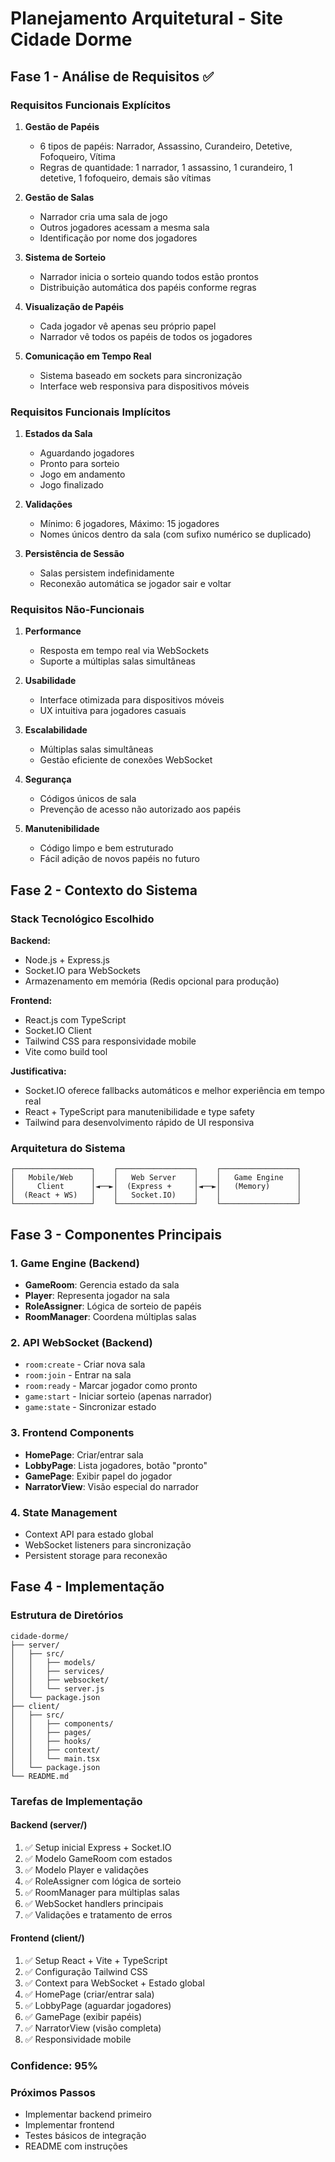 # Planejamento Arquitetural - Site Cidade Dorme

## Fase 1 - Análise de Requisitos ✅

### Requisitos Funcionais Explícitos

1. **Gestão de Papéis**
   - 6 tipos de papéis: Narrador, Assassino, Curandeiro, Detetive, Fofoqueiro, Vítima
   - Regras de quantidade: 1 narrador, 1 assassino, 1 curandeiro, 1 detetive, 1 fofoqueiro, demais são vítimas

2. **Gestão de Salas**
   - Narrador cria uma sala de jogo
   - Outros jogadores acessam a mesma sala
   - Identificação por nome dos jogadores

3. **Sistema de Sorteio**
   - Narrador inicia o sorteio quando todos estão prontos
   - Distribuição automática dos papéis conforme regras

4. **Visualização de Papéis**
   - Cada jogador vê apenas seu próprio papel
   - Narrador vê todos os papéis de todos os jogadores

5. **Comunicação em Tempo Real**
   - Sistema baseado em sockets para sincronização
   - Interface web responsiva para dispositivos móveis

### Requisitos Funcionais Implícitos

1. **Estados da Sala**
   - Aguardando jogadores
   - Pronto para sorteio
   - Jogo em andamento
   - Jogo finalizado

2. **Validações**
   - Mínimo: 6 jogadores, Máximo: 15 jogadores
   - Nomes únicos dentro da sala (com sufixo numérico se duplicado)

3. **Persistência de Sessão**
   - Salas persistem indefinidamente
   - Reconexão automática se jogador sair e voltar

### Requisitos Não-Funcionais

1. **Performance**
   - Resposta em tempo real via WebSockets
   - Suporte a múltiplas salas simultâneas

2. **Usabilidade**
   - Interface otimizada para dispositivos móveis
   - UX intuitiva para jogadores casuais

3. **Escalabilidade**
   - Múltiplas salas simultâneas
   - Gestão eficiente de conexões WebSocket

4. **Segurança**
   - Códigos únicos de sala
   - Prevenção de acesso não autorizado aos papéis

5. **Manutenibilidade**
   - Código limpo e bem estruturado
   - Fácil adição de novos papéis no futuro

## Fase 2 - Contexto do Sistema

### Stack Tecnológico Escolhido

**Backend:**
- Node.js + Express.js
- Socket.IO para WebSockets
- Armazenamento em memória (Redis opcional para produção)

**Frontend:**
- React.js com TypeScript
- Socket.IO Client
- Tailwind CSS para responsividade mobile
- Vite como build tool

**Justificativa:**
- Socket.IO oferece fallbacks automáticos e melhor experiência em tempo real
- React + TypeScript para manutenibilidade e type safety
- Tailwind para desenvolvimento rápido de UI responsiva

### Arquitetura do Sistema

```
┌─────────────────┐    ┌─────────────────┐    ┌─────────────────┐
│   Mobile/Web    │    │   Web Server    │    │   Game Engine   │
│     Client      │◄──►│  (Express +     │◄──►│   (Memory)      │
│  (React + WS)   │    │   Socket.IO)    │    │                 │
└─────────────────┘    └─────────────────┘    └─────────────────┘
```

## Fase 3 - Componentes Principais

### 1. Game Engine (Backend)
- **GameRoom**: Gerencia estado da sala
- **Player**: Representa jogador na sala
- **RoleAssigner**: Lógica de sorteio de papéis
- **RoomManager**: Coordena múltiplas salas

### 2. API WebSocket (Backend)
- `room:create` - Criar nova sala
- `room:join` - Entrar na sala
- `room:ready` - Marcar jogador como pronto
- `game:start` - Iniciar sorteio (apenas narrador)
- `game:state` - Sincronizar estado

### 3. Frontend Components
- **HomePage**: Criar/entrar sala
- **LobbyPage**: Lista jogadores, botão "pronto"
- **GamePage**: Exibir papel do jogador
- **NarratorView**: Visão especial do narrador

### 4. State Management
- Context API para estado global
- WebSocket listeners para sincronização
- Persistent storage para reconexão

## Fase 4 - Implementação

### Estrutura de Diretórios
```
cidade-dorme/
├── server/
│   ├── src/
│   │   ├── models/
│   │   ├── services/
│   │   ├── websocket/
│   │   └── server.js
│   └── package.json
├── client/
│   ├── src/
│   │   ├── components/
│   │   ├── pages/
│   │   ├── hooks/
│   │   ├── context/
│   │   └── main.tsx
│   └── package.json
└── README.md
```

### Tarefas de Implementação

#### Backend (server/)
1. ✅ Setup inicial Express + Socket.IO
2. ✅ Modelo GameRoom com estados
3. ✅ Modelo Player e validações
4. ✅ RoleAssigner com lógica de sorteio
5. ✅ RoomManager para múltiplas salas
6. ✅ WebSocket handlers principais
7. ✅ Validações e tratamento de erros

#### Frontend (client/)
1. ✅ Setup React + Vite + TypeScript
2. ✅ Configuração Tailwind CSS
3. ✅ Context para WebSocket + Estado global
4. ✅ HomePage (criar/entrar sala)
5. ✅ LobbyPage (aguardar jogadores)
6. ✅ GamePage (exibir papéis)
7. ✅ NarratorView (visão completa)
8. ✅ Responsividade mobile

### Confidence: 95%

### Próximos Passos
- Implementar backend primeiro
- Implementar frontend
- Testes básicos de integração
- README com instruções 
